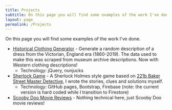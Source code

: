```yaml
---
title: Projects
subtitle: On this page you will find some examples of the work I've done.
layout: page
permalink: /Projects
---
```


On this page you will find some examples of the work I've done.

* [Historical Clothing Generator](/dress-generator) - Generate a random description of a dress from the Victorian, England era (1860-2019). The data used to make this was scraped from museum archive descriptions. Now with Western clothing descriptions!
  * Technology: jQuery, nunjucks
* [Sherlock Game](https://melissakendall.github.io/mystery-game/index.html) - A Sherlock Holmes style game based on [221b Baker Street Master Detective](https://boardgamegeek.com/boardgame/1275/221b-baker-street-master-detective-game), I wrote the stories, clues and solutions myself.
  * Technology: GitHub pages, Bootstrap, Firebase (note: the current version is hard coded while I transition to Firestore)
* [Scooby Doo Movie Reviews](/scooby-doo) - Nothing technical here, just Scooby Doo movie reviews!